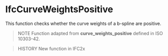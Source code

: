 # IfcCurveWeightsPositive

This function checks whether the curve weights of a b-spline are positive.<!-- end of definition -->

> NOTE  Function adapted from **curve_weights_positive** defined in ISO 10303-42.

> HISTORY  New function in IFC2x
